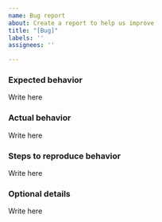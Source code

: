 ```yaml
---
name: Bug report
about: Create a report to help us improve
title: "[Bug]"
labels: ''
assignees: ''

---
```


### Expected behavior
Write here

### Actual behavior
Write here

### Steps to reproduce behavior
Write here

### Optional details
Write here
